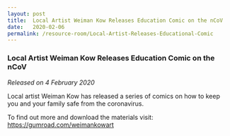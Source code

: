 ```yaml
---
layout: post
title:  Local Artist Weiman Kow Releases Education Comic on the nCoV
date:   2020-02-06
permalink: /resource-room/Local-Artist-Releases-Educational-Comic
---
```


###  Local Artist Weiman Kow Releases Education Comic on the nCoV
_Released on 4 February 2020_

Local artist Weiman Kow has released a series of comics on how to keep you and your family safe from the coronavirus.

To find out more and download the materials visit: https://gumroad.com/weimankowart
